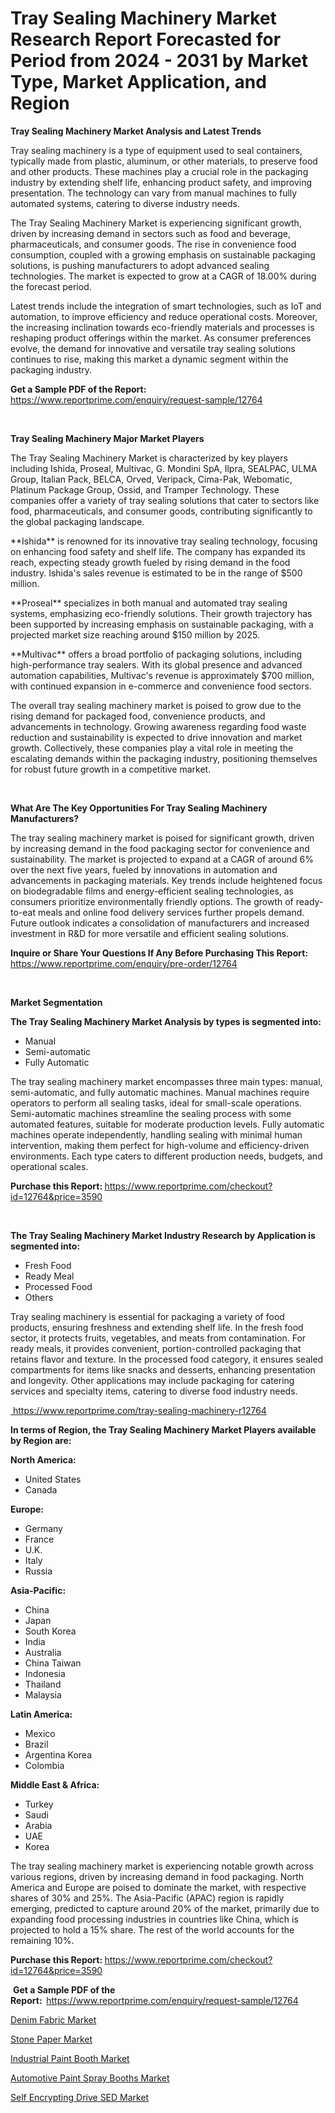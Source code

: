 <p><h1>Tray Sealing Machinery Market Research Report Forecasted for Period from 2024 -  2031 by Market Type, Market Application, and Region</h1></p><p><strong>Tray Sealing Machinery Market Analysis and Latest Trends</strong></p>
<p><p>Tray sealing machinery is a type of equipment used to seal containers, typically made from plastic, aluminum, or other materials, to preserve food and other products. These machines play a crucial role in the packaging industry by extending shelf life, enhancing product safety, and improving presentation. The technology can vary from manual machines to fully automated systems, catering to diverse industry needs.</p><p>The Tray Sealing Machinery Market is experiencing significant growth, driven by increasing demand in sectors such as food and beverage, pharmaceuticals, and consumer goods. The rise in convenience food consumption, coupled with a growing emphasis on sustainable packaging solutions, is pushing manufacturers to adopt advanced sealing technologies. The market is expected to grow at a CAGR of 18.00% during the forecast period. </p><p>Latest trends include the integration of smart technologies, such as IoT and automation, to improve efficiency and reduce operational costs. Moreover, the increasing inclination towards eco-friendly materials and processes is reshaping product offerings within the market. As consumer preferences evolve, the demand for innovative and versatile tray sealing solutions continues to rise, making this market a dynamic segment within the packaging industry.</p></p>
<p><strong>Get a Sample PDF of the Report:&nbsp;</strong> <a href="https://www.reportprime.com/enquiry/request-sample/12764">https://www.reportprime.com/enquiry/request-sample/12764</a></p>
<p>&nbsp;</p>
<p><strong>Tray Sealing Machinery Major Market Players</strong></p>
<p><p>The Tray Sealing Machinery Market is characterized by key players including Ishida, Proseal, Multivac, G. Mondini SpA, Ilpra, SEALPAC, ULMA Group, Italian Pack, BELCA, Orved, Veripack, Cima-Pak, Webomatic, Platinum Package Group, Ossid, and Tramper Technology. These companies offer a variety of tray sealing solutions that cater to sectors like food, pharmaceuticals, and consumer goods, contributing significantly to the global packaging landscape.</p><p>**Ishida** is renowned for its innovative tray sealing technology, focusing on enhancing food safety and shelf life. The company has expanded its reach, expecting steady growth fueled by rising demand in the food industry. Ishida's sales revenue is estimated to be in the range of $500 million.</p><p>**Proseal** specializes in both manual and automated tray sealing systems, emphasizing eco-friendly solutions. Their growth trajectory has been supported by increasing emphasis on sustainable packaging, with a projected market size reaching around $150 million by 2025.</p><p>**Multivac** offers a broad portfolio of packaging solutions, including high-performance tray sealers. With its global presence and advanced automation capabilities, Multivac's revenue is approximately $700 million, with continued expansion in e-commerce and convenience food sectors.</p><p>The overall tray sealing machinery market is poised to grow due to the rising demand for packaged food, convenience products, and advancements in technology. Growing awareness regarding food waste reduction and sustainability is expected to drive innovation and market growth. Collectively, these companies play a vital role in meeting the escalating demands within the packaging industry, positioning themselves for robust future growth in a competitive market.</p></p>
<p>&nbsp;</p>
<p><strong>What Are The Key Opportunities For Tray Sealing Machinery Manufacturers?</strong></p>
<p><p>The tray sealing machinery market is poised for significant growth, driven by increasing demand in the food packaging sector for convenience and sustainability. The market is projected to expand at a CAGR of around 6% over the next five years, fueled by innovations in automation and advancements in packaging materials. Key trends include heightened focus on biodegradable films and energy-efficient sealing technologies, as consumers prioritize environmentally friendly options. The growth of ready-to-eat meals and online food delivery services further propels demand. Future outlook indicates a consolidation of manufacturers and increased investment in R&D for more versatile and efficient sealing solutions.</p></p>
<p><strong>Inquire or Share Your Questions If Any Before Purchasing This Report:</strong> <a href="https://www.reportprime.com/enquiry/pre-order/12764">https://www.reportprime.com/enquiry/pre-order/12764</a></p>
<p>&nbsp;</p>
<p><strong>Market Segmentation</strong></p>
<p><strong>The Tray Sealing Machinery Market Analysis by types is segmented into:</strong></p>
<p><ul><li>Manual</li><li>Semi-automatic</li><li>Fully Automatic</li></ul></p>
<p><p>The tray sealing machinery market encompasses three main types: manual, semi-automatic, and fully automatic machines. Manual machines require operators to perform all sealing tasks, ideal for small-scale operations. Semi-automatic machines streamline the sealing process with some automated features, suitable for moderate production levels. Fully automatic machines operate independently, handling sealing with minimal human intervention, making them perfect for high-volume and efficiency-driven environments. Each type caters to different production needs, budgets, and operational scales.</p></p>
<p><strong>Purchase this Report:&nbsp;</strong><a href="https://www.reportprime.com/checkout?id=12764&price=3590">https://www.reportprime.com/checkout?id=12764&price=3590</a></p>
<p>&nbsp;</p>
<p><strong>The Tray Sealing Machinery Market Industry Research by Application is segmented into:</strong></p>
<p><ul><li>Fresh Food</li><li>Ready Meal</li><li>Processed Food</li><li>Others</li></ul></p>
<p><p>Tray sealing machinery is essential for packaging a variety of food products, ensuring freshness and extending shelf life. In the fresh food sector, it protects fruits, vegetables, and meats from contamination. For ready meals, it provides convenient, portion-controlled packaging that retains flavor and texture. In the processed food category, it ensures sealed compartments for items like snacks and desserts, enhancing presentation and longevity. Other applications may include packaging for catering services and specialty items, catering to diverse food industry needs.</p></p>
<p><a href="https://www.reportprime.com/tray-sealing-machinery-r12764">&nbsp;https://www.reportprime.com/tray-sealing-machinery-r12764</a></p>
<p><strong>In terms of Region, the Tray Sealing Machinery Market Players available by Region are:</strong></p>
<p>
    <p> <strong> North America: </strong>
        <ul>
            <li>United States</li>
            <li>Canada</li>
        </ul>
        </p> 
    <p> <strong> Europe: </strong>
        <ul>
            <li>Germany</li>
            <li>France</li>
            <li>U.K.</li>
            <li>Italy</li>
            <li>Russia</li>
        </ul>
        </p> 
    <p> <strong> Asia-Pacific: </strong>
        <ul>
            <li>China</li>
            <li>Japan</li>
            <li>South Korea</li>
            <li>India</li>
            <li>Australia</li>
            <li>China Taiwan</li>
            <li>Indonesia</li>
            <li>Thailand</li>
            <li>Malaysia</li>
        </ul>
        </p> 
    <p> <strong> Latin America: </strong>
        <ul>
            <li>Mexico</li>
            <li>Brazil</li>
            <li>Argentina Korea</li>
            <li>Colombia</li>
        </ul>
        </p> 
    <p> <strong> Middle East & Africa: </strong>
        <ul>
            <li>Turkey</li>
            <li>Saudi</li>
            <li>Arabia</li>
            <li>UAE</li>
            <li>Korea</li>
        </ul>
    </p>
    </p>
<p><p>The tray sealing machinery market is experiencing notable growth across various regions, driven by increasing demand in food packaging. North America and Europe are poised to dominate the market, with respective shares of 30% and 25%. The Asia-Pacific (APAC) region is rapidly emerging, predicted to capture around 20% of the market, primarily due to expanding food processing industries in countries like China, which is projected to hold a 15% share. The rest of the world accounts for the remaining 10%.</p></p>
<p><strong>Purchase this Report: </strong><a href="https://www.reportprime.com/checkout?id=12764&price=3590">https://www.reportprime.com/checkout?id=12764&price=3590</a></p>
<p>&nbsp;<strong>Get a Sample PDF of the Report:&nbsp;&nbsp;</strong><a href="https://www.reportprime.com/enquiry/request-sample/12764">https://www.reportprime.com/enquiry/request-sample/12764</a></p>
<p><strong></strong></p>
<p><p><a href="https://www.linkedin.com/pulse/what-factors-influence-denim-fabric-market-coming-years-f6pxc?trackingId=GwAsdpjgROOWtRsLqtuCQg%3D%3D">Denim Fabric Market</a></p><p><a href="https://www.linkedin.com/pulse/stone-paper-market-share-size-trends-industry-analysis-report-iltzc?trackingId=kvc64LiHQ6a88UmxhtAT3Q%3D%3D">Stone Paper Market</a></p><p><a href="https://github.com/AbbasMahmud554/Market-Research-Report-List-1/blob/main/industrial-paint-booth-market.md">Industrial Paint Booth Market</a></p><p><a href="https://github.com/GenaGaines34/Market-Research-Report-List-1/blob/main/automotive-paint-spray-booths-market.md">Automotive Paint Spray Booths Market</a></p><p><a href="https://medium.com/@amandaexton567/why-should-you-invest-in-self-encrypting-drive-sed-3bb05315d415">Self Encrypting Drive SED Market</a></p></p>
